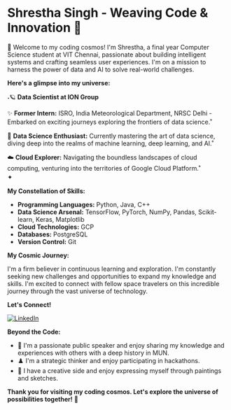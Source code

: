 # Shrestha Singh - Weaving Code & Innovation 🚀

👋 Welcome to my coding cosmos! I'm Shrestha, a final year Computer Science student at VIT Chennai, passionate about building intelligent systems and crafting seamless user experiences. I'm on a mission to harness the power of data and AI to solve real-world challenges.

**Here's a glimpse into my universe:**


˖🪐 **Data Scientist at ION Group** 

  
✨ **Former Intern:** ISRO, India Meteorological Department, NRSC Delhi - Embarked on exciting journeys exploring the frontiers of data science.˚　　　


🧠 **Data Science Enthusiast:**  Currently mastering the art of data science, diving deep into the realms of machine learning, deep learning, and AI.˚


☁️ **Cloud Explorer:**  Navigating the boundless landscapes of cloud computing, venturing into the territories of Google Cloud Platform.˚　　　　✦　　


**My Constellation of Skills:**

* **Programming Languages:** Python, Java, C++
* **Data Science Arsenal:** TensorFlow, PyTorch, NumPy, Pandas, Scikit-learn, Keras, Matplotlib
* **Cloud Technologies:**  GCP
* **Databases:** PostgreSQL
* **Version Control:** Git


**My Cosmic Journey:**

I'm a firm believer in continuous learning and exploration. I'm constantly seeking new challenges and opportunities to expand my knowledge and skills. I'm excited to connect with fellow space travelers on this incredible journey through the vast universe of technology.

**Let's Connect!**

[![LinkedIn](https://img.shields.io/badge/LinkedIn-0077B5?style=for-the-badge&logo=linkedin&logoColor=white)](https://www.linkedin.com/in/shrestha-singh-/)

**Beyond the Code:**

* 🎤 I'm a passionate public speaker and enjoy sharing my knowledge and experiences with others with a deep history in MUN.
* ♟️ I'm a strategic thinker and enjoy participating in hackathons.
* 🎨 I have a creative side and enjoy expressing myself through paintings and sketches.

**Thank you for visiting my coding cosmos. Let's explore the universe of possibilities together!** 🌌
